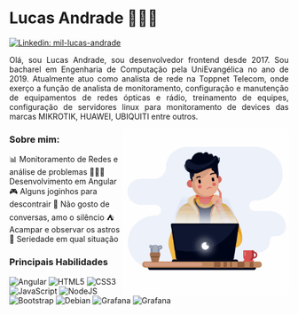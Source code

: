 # Lucas Andrade 👨🏽‍💻
[![Linkedin: mil-lucas-andrade](https://img.shields.io/badge/-Lucas%20Andrade-blue?style=flat-square&logo=Linkedin&logoColor=white&link=https://www.linkedin.com/in/mil-lucas-andrade/)](https://www.linkedin.com/in/mil-lucas-andrade/)

<p style="text-align: justify">Olá, sou Lucas Andrade, sou desenvolvedor frontend desde 2017. Sou bacharel em Engenharia de Computação pela UniEvangélica no ano de 2019. Atualmente atuo como analista de rede na Toppnet Telecom, onde exerço a função de analista de monitoramento, configuração e manutenção de equipamentos de redes ópticas e rádio, treinamento de equipes, configuração de servidores linux para monitoramento de devices das marcas MIKROTIK, HUAWEI, UBIQUITI entre outros.</p>

<img src="image.gif" align="right" width="300">

### Sobre mim:
📊 Monitoramento de Redes e análise de problemas
👨🏽‍💻 Desenvolvimento em Angular
🎮 Alguns joginhos para descontrair
🙊 Não gosto de conversas, amo o silêncio
⛺ Acampar e observar os astros
🏹 Seriedade em qual situação

### Principais Habilidades
<p align="left"> 
  <img src="https://icongr.am/devicon/angularjs-plain.svg?size=38&color=a80030" alt="Angular"/> 
  <img src="https://icongr.am/devicon/html5-original-wordmark.svg?size=40&color=currentColor" alt="HTML5"/>
  <img src="https://icongr.am/devicon/css3-original-wordmark.svg?size=40&color=currentColor" alt="CSS3"/>
  <img src="https://icongr.am/devicon/javascript-original.svg?size=35&color=currentColor" alt="JavaScript"/>
  <img src="https://icongr.am/devicon/nodejs-original.svg?size=40&color=currentColor" alt="NodeJS"/>
  <img src="https://icongr.am/devicon/bootstrap-plain-wordmark.svg?size=40&color=4e1d58" alt="Bootstrap"/>
  <img src="https://icongr.am/devicon/debian-original.svg?size=38&color=a80030" alt="Debian"/>
  <img src="https://grafana.com/static/assets/img/fav32.png" alt="Grafana"/>
  <img src="https://assets.zabbix.com/dist/images/fd87efa6da9bed3fd8c9cfb442a3d537.svg" width="100" alt="Grafana"/>

</p>

<!--
**miluksandrades/miluksandrades** is a ✨ _special_ ✨ repository because its `README.md` (this file) appears on your GitHub profile.

Here are some ideas to get you started:

- 🔭 I’m currently working on ...
- 🌱 I’m currently learning ...
- 👯 I’m looking to collaborate on ...
- 🤔 I’m looking for help with ...
- 💬 Ask me about ...
- 📫 How to reach me: ...
- 😄 Pronouns: ...
- ⚡ Fun fact: ...
-->
